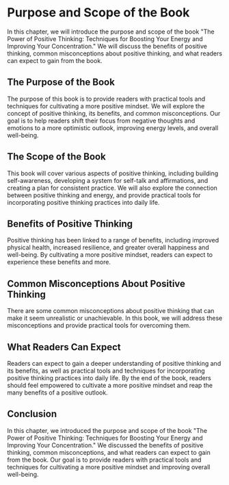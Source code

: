 Purpose and Scope of the Book
======================================================

In this chapter, we will introduce the purpose and scope of the book "The Power of Positive Thinking: Techniques for Boosting Your Energy and Improving Your Concentration." We will discuss the benefits of positive thinking, common misconceptions about positive thinking, and what readers can expect to gain from the book.

The Purpose of the Book
-----------------------

The purpose of this book is to provide readers with practical tools and techniques for cultivating a more positive mindset. We will explore the concept of positive thinking, its benefits, and common misconceptions. Our goal is to help readers shift their focus from negative thoughts and emotions to a more optimistic outlook, improving energy levels, and overall well-being.

The Scope of the Book
---------------------

This book will cover various aspects of positive thinking, including building self-awareness, developing a system for self-talk and affirmations, and creating a plan for consistent practice. We will also explore the connection between positive thinking and energy, and provide practical tools for incorporating positive thinking practices into daily life.

Benefits of Positive Thinking
-----------------------------

Positive thinking has been linked to a range of benefits, including improved physical health, increased resilience, and greater overall happiness and well-being. By cultivating a more positive mindset, readers can expect to experience these benefits and more.

Common Misconceptions About Positive Thinking
---------------------------------------------

There are some common misconceptions about positive thinking that can make it seem unrealistic or unachievable. In this book, we will address these misconceptions and provide practical tools for overcoming them.

What Readers Can Expect
-----------------------

Readers can expect to gain a deeper understanding of positive thinking and its benefits, as well as practical tools and techniques for incorporating positive thinking practices into daily life. By the end of the book, readers should feel empowered to cultivate a more positive mindset and reap the many benefits of a positive outlook.

Conclusion
----------

In this chapter, we introduced the purpose and scope of the book "The Power of Positive Thinking: Techniques for Boosting Your Energy and Improving Your Concentration." We discussed the benefits of positive thinking, common misconceptions, and what readers can expect to gain from the book. Our goal is to provide readers with practical tools and techniques for cultivating a more positive mindset and improving overall well-being.


